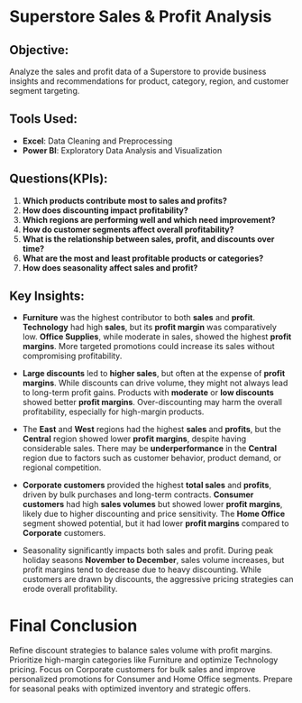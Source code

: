 # Superstore Sales & Profit Analysis
## Objective:
Analyze the sales and profit data of a Superstore to provide business insights and recommendations for product, category, region, and customer segment targeting.

## Tools Used:
- **Excel**: Data Cleaning and Preprocessing
- **Power BI**: Exploratory Data Analysis and Visualization
  
## Questions(KPIs):

1. **Which products contribute most to sales and profits?**
2. **How does discounting impact profitability?**
3. **Which regions are performing well and which need improvement?**
4. **How do customer segments affect overall profitability?**
5. **What is the relationship between sales, profit, and discounts over time?**
6. **What are the most and least profitable products or categories?**
7. **How does seasonality affect sales and profit?**

## Key Insights:
- **Furniture** was the highest contributor to both **sales** and **profit**.
**Technology** had high **sales**, but its **profit margin** was comparatively low.
**Office Supplies**, while moderate in sales, showed the highest **profit margins**. More targeted promotions could increase its sales without compromising profitability.

- **Large discounts** led to **higher sales**, but often at the expense of **profit margins**. While discounts can drive volume, they might not always lead to long-term profit gains.
  Products with **moderate** or **low discounts** showed better **profit margins**. Over-discounting may harm the overall profitability, especially for high-margin products.

- The **East** and **West** regions had the highest **sales** and **profits**, but the **Central** region showed lower **profit margins**, despite having considerable sales.
    There may be **underperformance** in the **Central** region due to factors such as customer behavior, product demand, or regional competition.

- **Corporate customers** provided the highest **total sales** and **profits**, driven by bulk purchases and long-term contracts.
  **Consumer customers** had high **sales volumes** but showed lower **profit margins**, likely due to higher discounting and price sensitivity.
   The **Home Office** segment showed potential, but it had lower **profit margins** compared to **Corporate** customers.

- Seasonality significantly impacts both sales and profit. During peak holiday seasons **November to December**, sales volume increases, but profit margins tend to decrease due to       heavy discounting. While customers are drawn by discounts, the aggressive pricing strategies can erode overall profitability.

 # Final Conclusion
Refine discount strategies to balance sales volume with profit margins. Prioritize high-margin categories like Furniture and optimize Technology pricing. Focus on Corporate customers for bulk sales and improve personalized promotions for Consumer and Home Office segments. Prepare for seasonal peaks with optimized inventory and strategic offers. 








  



    


